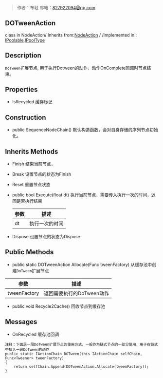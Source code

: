 >作者：布鞋     邮箱：827922094@qq.com

## DOTweenAction
class in NodeAction/ Inherits from:[NodeAction](ActionKitAPI/Action/NodeAction.md)  / /Implemented in : [IPoolable](https://github.com/827922094/Action-Kit-API/blob/master/www.baidu.com),[IPoolType]()

## Description
```DoTween```扩展节点, 用于执行Dotween的动作，动作OnComplete回调时节点结束。

## Properties

- IsRecycled                      缓存标记

## Construction

* public SequenceNodeChain()	默认构造函数，会对自身存储的序列节点初始化。

## Inherits Methods

* Finish			      结束当前节点，

* Break                              设置节点的状态为Finish

* Reset                              重置节点状态

* public bool Execute(float dt)     执行当前节点，需要传入执行一次的时间，返回是否执行结束


  | 参数 | 描述           |
  | ---- | -------------- |
  | dt   | 执行一次的时间 |

* Dispose                          设置节点的状态为Dispose

## Public Methods

*  public static DOTweenAction Allocate(Func<Tweener> tweenFactory) 从缓存池中创建```DoTween```扩展节点


| 参数         | 描述                      |
| ------------ | ------------------------- |
| tweenFactory | 返回需要执行的DoTween动作 |

* public void Recycle2Cache()  回收节点到缓存池

## Messages

- OnRecycled                    缓存池回调



```
注释：下面是一段DoTween扩展节点的使用方式，一般作为链式节点的一部分使用，用于在链式中插入一段DoTween的动作
public static IActionChain DOTween(this IActionChain selfChain, Func<Tweener> tweenFactory)
{
	return selfChain.Append(DOTweenAction.Allocate(tweenFactory));
}
```
